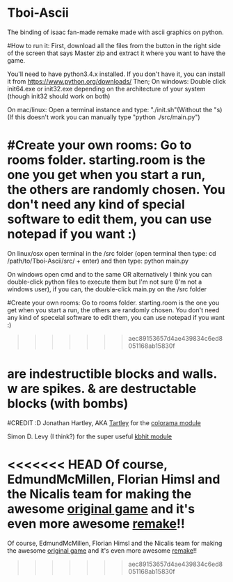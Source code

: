# Tboi-Ascii
  The binding of isaac fan-made remake made with ascii graphics on python.

#How to run it:
  First, download all the files from the button in the right side of the screen that says Master zip and extract it where you want to have the game. 
  
  You'll need to have python3.4.x installed. If you don't have it, you can install it from https://www.python.org/downloads/
Then;
On windows: Double click init64.exe or init32.exe depending on the architecture of your system (though init32 should work on both)
  	
On mac/linux: Open a terminal instance and type: "./init.sh"(Without the "s) (If this doesn't work you can manually type "python ./src/main.py")  
  
#Create your own rooms:
  Go to rooms folder. starting.room is the one you get when you start a run, the others are randomly chosen. 
  You don't need any kind of special software to edit them, you can use notepad if you want :)
=======
  
  On linux/osx open terminal in the /src folder (open terminal then type: cd /path/to/Tboi-Ascii/src/ + enter) and then type: python main.py
  
  On windows open cmd and to the same OR alternatively I think you can double-click python files to execute them but I'm not sure (I'm not a windows user), if you can, the double-click main.py on the /src folder
  
#Create your own rooms:
  Go to rooms folder. starting.room is the one you get when you start a run, the others are randomly chosen. 
  You don't need any kind of speceial software to edit them, you can use notepad if you want :)
>>>>>>> aec89153657d4ae439834c6ed8051168ab15830f
  
  # are indestructible blocks and walls. w are spikes. & are destructable blocks (with bombs)

#CREDIT :D
  Jonathan Hartley, AKA [Tartley](http://tartley.com/) for the [colorama module](https://pypi.python.org/pypi/colorama)
  
  Simon D. Levy (I think?) for the super useful [kbhit module](http://home.wlu.edu/~levys/software/kbhit.py)
  
<<<<<<< HEAD
  Of course, EdmundMcMillen, Florian Himsl and the Nicalis team for making the awesome [original game](http://store.steampowered.com/app/113200) and it's even more awesome [remake](http://store.steampowered.com/app/250900)!!
=======
  Of course, EdmundMcMillen, Florian Himsl and the Nicalis team for making the awesome [original game](http://store.steampowered.com/app/113200) and it's even more awesome [remake](http://store.steampowered.com/app/250900)!!
  
>>>>>>> aec89153657d4ae439834c6ed8051168ab15830f
